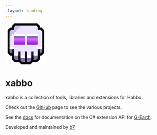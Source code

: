 ```yaml
---
_layout: landing
---
```


<div class="landing-container">

<img class="landing-logo" src="images/xabbo-skull-128.png" draggable="false">

<h1 class="landing-title">xabbo</h1>

<div class="landing-text cascade-in">

xabbo is a collection of tools, libraries and extensions for Habbo.

Check out the [GitHub](https://github.com/xabbo) page to see the various projects.

See the [docs](~/docs/introduction.md) for documentation on the C# extension API for [G-Earth](https://github.com/sirjonasxx/G-Earth).

Developed and maintained by [b7](https://b7c.io)

</div>

</div>